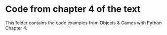 # Code from chapter 4 of the text
This folder contains the code examples from Objects & Games with Python Chapter 4.
